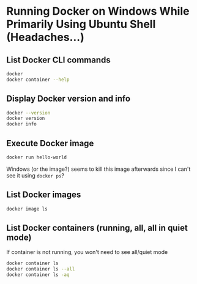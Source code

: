 # Running Docker on Windows While Primarily Using Ubuntu Shell (Headaches...)

## List Docker CLI commands
```bash
docker
docker container --help
```

## Display Docker version and info
```bash
docker --version
docker version
docker info
```

## Execute Docker image
```bash
docker run hello-world
```
Windows (or the image?) seems to kill this image afterwards since I can't see it using `docker ps`?

## List Docker images
```bash
docker image ls
```

## List Docker containers (running, all, all in quiet mode)
If container is not running, you won't need to see all/quiet mode
```bash
docker container ls
docker container ls --all
docker container ls -aq
```
